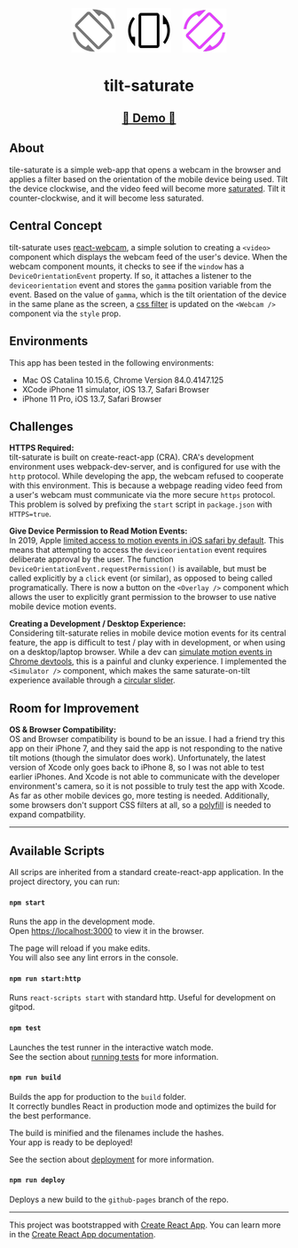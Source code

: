 <p align="center">
   <img src="/assets/tilt-left.png" width="80px">&nbsp;&nbsp;&nbsp;&nbsp;
   <img src="/assets/tilt.png" width="80px">&nbsp;&nbsp;&nbsp;&nbsp;
   <img src="/assets/tilt-right.png" width="80px">
   <h1 align="center">tilt-saturate</h1>
</p>

<p align="center">
</p>

<p align="center">
   <h2 align="center"><a href="https://slutske22.github.io/tilt-saturate">&#128064; Demo &#128064;</a></h2>
</p>

## About

tile-saturate is a simple web-app that opens a webcam in the browser and applies a filter based on the orientation of the mobile device being used.  Tilt the device clockwise, and the video feed will become more [saturated](https://photographylife.com/what-is-saturation-and-how-to-get-optimal-saturation).  Tilt it counter-clockwise, and it will become less saturated.

## Central Concept

tilt-saturate uses [react-webcam](https://github.com/mozmorris/react-webcam), a simple solution to creating a `<video>` component which displays the webcam feed of the user's device. When the webcam component mounts, it checks to see if the `window` has a `DeviceOrientationEvent` property.  If so, it attaches a listener to the `deviceorientation` event and stores the `gamma` position variable from the event.  Based on the value of `gamma`, which is the tilt orientation of the device in the same plane as the screen, a [css filter](https://developer.mozilla.org/en-US/docs/Web/CSS/filter) is updated on the `<Webcam />` component via the `style` prop.

## Environments

This app has been tested in the following environments:

- Mac OS Catalina 10.15.6, Chrome Version 84.0.4147.125
- XCode iPhone 11 simulator, iOS 13.7, Safari Browser
- iPhone 11 Pro, iOS 13.7, Safari Browser

## Challenges

**HTTPS Required:**<br>
tilt-saturate is built on create-react-app (CRA).  CRA's development environment uses webpack-dev-server, and is configured for use with the `http` protocol.  While developing the app, the webcam refused to cooperate with this environment.  This is because a webpage reading video feed from a user's webcam must communicate via the more secure `https` protocol.  This problem is solved by prefixing the `start` script in `package.json` with `HTTPS=true`.

**Give Device Permission to Read Motion Events:**<br>
In 2019, Apple [limited access to motion events in iOS safari by default](https://www.macrumors.com/2019/02/04/ios-12-2-safari-motion-orientation-access-toggle/).  This means that attempting to access the `deviceorientation` event requires deliberate approval by the user.  The function `DeviceOrientationEvent.requestPermission()` is available, but must be called explicitly by a `click` event (or similar), as opposed to being called programatically.  There is now a button on the `<Overlay />` component which allows the user to explicitly grant permission to the browser to use native mobile device motion events.

**Creating a Development / Desktop Experience:**<br>
Considering tilt-saturate relies in mobile device motion events for its central feature, the app is difficult to test / play with in development, or when using on a desktop/laptop browser.  While a dev can [simulate motion events in Chrome devtools](https://developers.google.com/web/tools/chrome-devtools/device-mode/orientation), this is a painful and clunky experience.  I implemented the `<Simulator />` component, which makes the same saturate-on-tilt experience available through a [circular slider](https://github.com/petecorreia/react-circular-input).

## Room for Improvement

**OS & Browser Compatibility:**<br>
OS and Browser compatibility is bound to be an issue.  I had a friend try this app on their iPhone 7, and they said the app is not responding to the native tilt motions (though the simulator does work).  Unfortunately, the latest version of Xcode only goes back to iPhone 8, so I was not able to test earlier iPhones.  And Xcode is not able to communicate with the developer environment's camera, so it is not possible to truly test the app with Xcode.  As far as other mobile devices go, more testing is needed.  Additionally, some browsers don't support CSS filters at all, so a [polyfill](https://github.com/Schepp/CSS-Filters-Polyfill) is needed to expand compatbility.

<hr>

## Available Scripts

All scrips are inherited from a standard create-react-app application.  In the project directory, you can run:
#### `npm start`

Runs the app in the development mode.<br />
Open [https://localhost:3000](https://localhost:3000) to view it in the browser.

The page will reload if you make edits.<br />
You will also see any lint errors in the console.

#### `npm run start:http`

Runs `react-scripts start` with standard http.  Useful for development on gitpod.

#### `npm test`

Launches the test runner in the interactive watch mode.<br />
See the section about [running tests](https://facebook.github.io/create-react-app/docs/running-tests) for more information.

#### `npm run build`

Builds the app for production to the `build` folder.<br />
It correctly bundles React in production mode and optimizes the build for the best performance.

The build is minified and the filenames include the hashes.<br />
Your app is ready to be deployed!

See the section about [deployment](https://facebook.github.io/create-react-app/docs/deployment) for more information.

#### `npm run deploy`

Deploys a new build to the `github-pages` branch of the repo.

<hr>

This project was bootstrapped with [Create React App](https://github.com/facebook/create-react-app).
You can learn more in the [Create React App documentation](https://facebook.github.io/create-react-app/docs/getting-started).
